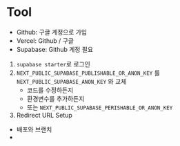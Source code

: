 # Tool

- Github: 구글 계정으로 가입
- Vercel: Github / 구글
- Supabase: Github 계정 필요

1. `supabase starter`로 로그인
2. `NEXT_PUBLIC_SUPABASE_PUBLISHABLE_OR_ANON_KEY` 를 `NEXT_PUBLIC_SUPABASE_ANON_KEY` 와 교체
	- 코드를 수정하든지
	- 환경변수를 추가하든지
	- 또는 `NEXT_PUBLIC_SUPABASE_PERISHABLE_OR_ANON_KEY`
3. Redirect URL Setup

- 배포와 브랜치
- 
